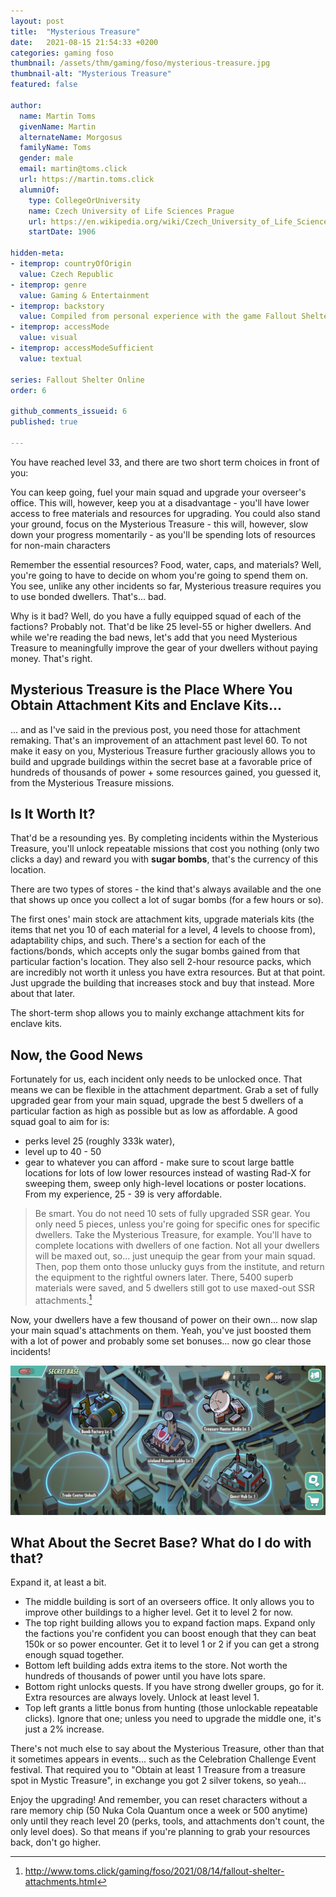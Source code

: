 ```yaml
---
layout: post
title:  "Mysterious Treasure"
date:   2021-08-15 21:54:33 +0200
categories: gaming foso
thumbnail: /assets/thm/gaming/foso/mysterious-treasure.jpg
thumbnail-alt: "Mysterious Treasure"
featured: false

author:
  name: Martin Toms
  givenName: Martin
  alternateName: Morgosus
  familyName: Toms
  gender: male
  email: martin@toms.click
  url: https://martin.toms.click
  alumniOf:
    type: CollegeOrUniversity
    name: Czech University of Life Sciences Prague
    url: https://en.wikipedia.org/wiki/Czech_University_of_Life_Sciences_Prague
    startDate: 1906

hidden-meta:
- itemprop: countryOfOrigin
  value: Czech Republic
- itemprop: genre
  value: Gaming & Entertainment
- itemprop: backstory
  value: Compiled from personal experience with the game Fallout Shelter Online
- itemprop: accessMode
  value: visual
- itemprop: accessModeSufficient
  value: textual

series: Fallout Shelter Online
order: 6

github_comments_issueid: 6
published: true

---
```

You have reached level 33, and there are two short term choices in front of you: 

You can keep going, fuel your main squad and upgrade your overseer's office. This will, however, keep you at a disadvantage - you'll have lower access to free materials and resources for upgrading. You could also stand your ground, focus on the Mysterious Treasure - this will, however, slow down your progress momentarily - as you'll be spending lots of resources for non-main characters

Remember the essential resources? Food, water, caps, and materials? Well, you're going to have to decide on whom you're going to spend them on. You see, unlike any other incidents so far, Mysterious treasure requires you to use bonded dwellers. That's... bad.

Why is it bad? Well, do you have a fully equipped squad of each of the factions? Probably not. That'd be like 25 level-55 or higher dwellers. And while we're reading the bad news, let's add that you need Mysterious Treasure to meaningfully improve the gear of your dwellers without paying money. That's right.

## Mysterious Treasure is the Place Where You Obtain Attachment Kits and Enclave Kits...
... and as I've said in the previous post, you need those for attachment remaking. That's an improvement of an attachment past level 60. To not make it easy on you, Mysterious Treasure further graciously allows you to build and upgrade buildings within the secret base at a favorable price of hundreds of thousands of power + some resources gained, you guessed it,
from the Mysterious Treasure missions.

## Is It Worth It?
That'd be a resounding yes. By completing incidents within the Mysterious Treasure, you'll unlock repeatable missions
that cost you nothing (only two clicks a day) and reward you with **sugar bombs**, that's the currency of this location.

There are two types of stores - the kind that's always available and the one that shows up once you collect a lot of
sugar bombs (for a few hours or so).

The first ones' main stock are attachment kits, upgrade materials kits (the items that net you 10 of each material for a
level, 4 levels to choose from), adaptability chips, and such. There's a section for each of the factions/bonds, which accepts only the sugar bombs gained from that particular faction's location. They also sell 2-hour resource packs, which are incredibly not worth it unless you have extra resources. But at that point. Just upgrade the building that increases stock and buy that instead. More about that later.

The short-term shop allows you to mainly exchange attachment kits for enclave kits.

## Now, the Good News
Fortunately for us, each incident only needs to be unlocked once. That means we can be flexible in the attachment department. Grab a set of fully upgraded gear from your main squad, upgrade the best 5 dwellers of a particular faction as high as possible but as low as affordable. A good squad goal to aim for is:
- perks level 25 (roughly 333k water),
- level up to 40 - 50
- gear to whatever you can afford - make sure to scout large battle locations for lots of low lower resources instead of wasting
  Rad-X for sweeping them, sweep only high-level locations or poster locations. From my experience, 25 - 39 is very affordable.

> Be smart. You do not need 10 sets of fully upgraded SSR gear. You only need 5 pieces, unless you're going for specific ones for specific dwellers. Take the Mysterious Treasure, for example. You'll have to complete locations with dwellers of one faction. Not all your dwellers will be maxed out, so… just unequip the gear from your main squad. Then, pop them onto those unlucky guys from the institute, and return the equipment to the rightful owners later. There, 5400 superb materials were saved, and 5 dwellers still got to use maxed-out SSR attachments.[^1]

Now, your dwellers have a few thousand of power on their own... now slap your main squad's attachments on them. Yeah,
you've just boosted them with a lot of power and probably some set bonuses... now go clear those incidents!

![Secret Base](/assets/thm/gaming/foso/secret-base.jpg)

## What About the Secret Base? What do I do with that?
Expand it, at least a bit.
- The middle building is sort of an overseers office. It only allows you to improve other buildings to a higher level. Get it to level 2 for now.
- The top right building allows you to expand faction maps. Expand only the factions you're confident you can boost enough that they can beat 150k or so power encounter. Get it to level 1 or 2 if you can get a strong enough squad together.
- Bottom left building adds extra items to the store. Not worth the hundreds of thousands of power until you have lots spare.
- Bottom right unlocks quests. If you have strong dweller groups, go for it. Extra resources are always lovely. Unlock at least level 1.
- Top left grants a little bonus from hunting (those unlockable repeatable clicks). Ignore that one; unless you need to upgrade the middle one, it's just a 2% increase.

There's not much else to say about the Mysterious Treasure, other than that it sometimes appears in events... such as the Celebration Challenge Event festival. That required you to "Obtain at least 1 Treasure from a treasure spot in Mystic Treasure", in exchange you got 2 silver tokens, so yeah...

Enjoy the upgrading! And remember, you can reset characters without a rare memory chip (50 Nuka Cola Quantum once a week or 500 anytime) only until they reach level 20 (perks, tools, and attachments don't count, the only level does). So that means if you're planning to grab your resources back, don't go higher.

[^1]: http://www.toms.click/gaming/foso/2021/08/14/fallout-shelter-attachments.html
